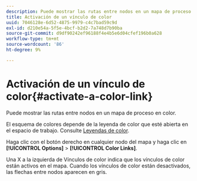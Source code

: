 ```yaml
---
description: Puede mostrar las rutas entre nodos en un mapa de proceso en color.
title: Activación de un vínculo de color
uuid: 7046128e-6d52-4875-9979-c4c7bad59c9d
exl-id: d210e54a-5f5e-4bcf-b2d2-7a748d7b90ba
source-git-commit: d9df90242ef96188f4e4b5e6d04cfef196b0a628
workflow-type: tm+mt
source-wordcount: '86'
ht-degree: 9%

---
```


# Activación de un vínculo de color{#activate-a-color-link}

Puede mostrar las rutas entre nodos en un mapa de proceso en color.

El esquema de colores depende de la leyenda de color que esté abierta en el espacio de trabajo. Consulte [Leyendas de color](../../../../home/c-get-started/c-analysis-vis/c-legends/c-color-leg.md#concept-f84d51dc0d6547f981d0642fc2d01358).

Haga clic con el botón derecho en cualquier nodo del mapa y haga clic en **[!UICONTROL Options]** > **[!UICONTROL Color Links]**.

Una X a la izquierda de Vínculos de color indica que los vínculos de color están activos en el mapa. Cuando los vínculos de color están desactivados, las flechas entre nodos aparecen en gris.
